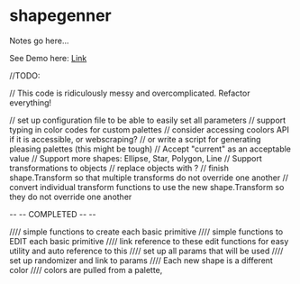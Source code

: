 # shapegenner

Notes go here...

See Demo here:
[Link](https://www.tehckisnow.github.io/shapegenner/index.html)


//TODO:

// This code is ridiculously messy and overcomplicated. Refactor everything!

// set up configuration file to be able to easily set all parameters
// support typing in color codes for custom palettes
// consider accessing coolors API if it is accessible, or webscraping?
// or write a script for generating pleasing palettes (this might be tough)
// Accept "current" as an acceptable value
// Support more shapes: Ellipse, Star, Polygon, Line
// Support transformations to objects
// replace objects with <g> ?
// finish shape.Transform so that multiple transforms do not override one another
// convert individual transform functions to use the new shape.Transform so they do not override one another

-- -- COMPLETED -- --

//// simple functions to create each basic primitive
//// simple functions to EDIT each basic primitive
//// link reference to these edit functions for easy utility and auto reference to this
//// set up all params that will be used
//// set up randomizer and link to params
//// Each new shape is a different color
//// colors are pulled from a palette, 
